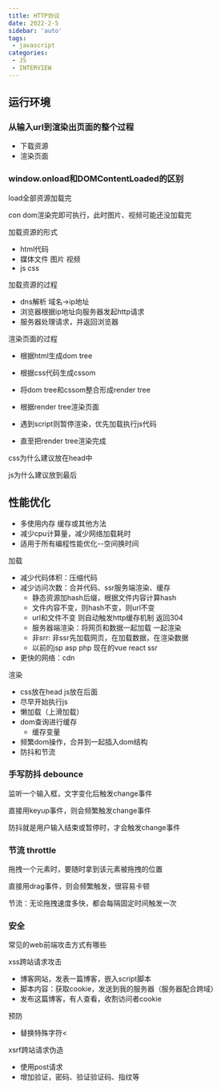 ```yaml
---
title: HTTP协议
date: 2022-2-5
sidebar: 'auto'
tags:
 - javascript
categories:
 - JS
 - INTERVIEW
---
```


## 运行环境

### 从输入url到渲染出页面的整个过程

+ 下载资源
+ 渲染页面

### window.onload和DOMContentLoaded的区别

load全部资源加载完

con dom渲染完即可执行，此时图片、视频可能还没加载完



加载资源的形式

+ html代码
+ 媒体文件 图片 视频
+ js css

加载资源的过程

+ dns解析 域名->ip地址
+ 浏览器根据ip地址向服务器发起http请求
+ 服务器处理请求，并返回浏览器

渲染页面的过程

+ 根据html生成dom tree
+ 根据css代码生成cssom
+ 将dom tree和cssom整合形成render tree

+ 根据render tree渲染页面
+ 遇到script则暂停渲染，优先加载执行js代码
+ 直至把render tree渲染完成



css为什么建议放在head中

js为什么建议放到最后

## 性能优化

+ 多使用内存 缓存或其他方法
+ 减少cpu计算量，减少网络加载耗时
+ 适用于所有编程性能优化--空间换时间

加载 

+ 减少代码体积：压缩代码
+ 减少访问次数：合并代码、ssr服务端渲染、缓存
  + 静态资源加hash后缀，根据文件内容计算hash
  + 文件内容不变，则hash不变，则url不变
  + url和文件不变 则自动触发http缓存机制 返回304
  + 服务器端渲染：将网页和数据一起加载 一起渲染
  + 非srr: 非ssr先加载网页，在加载数据，在渲染数据
  + 以前的jsp asp php 现在的vue react ssr
+ 更快的网络：cdn

渲染 

+ css放在head js放在后面
+ 尽早开始执行js
+ 懒加载（上滑加载）
+ dom查询进行缓存
  + 缓存变量
+ 频繁dom操作，合并到一起插入dom结构
+ 防抖和节流

### 手写防抖 debounce

监听一个输入框，文字变化后触发change事件

直接用keyup事件，则会频繁触发change事件

防抖就是用户输入结束或暂停时，才会触发change事件

### 节流 throttle

拖拽一个元素时，要随时拿到该元素被拖拽的位置

直接用drag事件，则会频繁触发，很容易卡顿

节流：无论拖拽速度多快，都会每隔固定时间触发一次

### 安全

常见的web前端攻击方式有哪些

xss跨站请求攻击

+ 博客网站，发表一篇博客，嵌入script脚本
+ 脚本内容：获取cookie，发送到我的服务器（服务器配合跨域）
+ 发布这篇博客，有人查看，收割访问者cookie

预防

+ 替换特殊字符<

xsrf跨站请求伪造

+ 使用post请求
+ 增加验证，密码、验证验证码、指纹等


